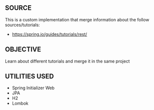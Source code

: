## SOURCE
This is a custom implementation that merge information about the follow sources/tutorials:
- https://spring.io/guides/tutorials/rest/

## OBJECTIVE
Learn about different tutorials and merge it in the same project

## UTILITIES USED
- Spring Initializer Web
- JPA
- H2
- Lombok